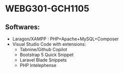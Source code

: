 # WEBG301-GCH1105
## Softwares:
- Laragon/XAMPP : PHP+Apache+MySQL+Composer
- Visual Studio Code with extensions:
  -  Tabnine/Github Copilot
  -  Bootstrap 5 Quick Snippet
  -  Laravel Blade Snippets
  -  PHP Intelephense
